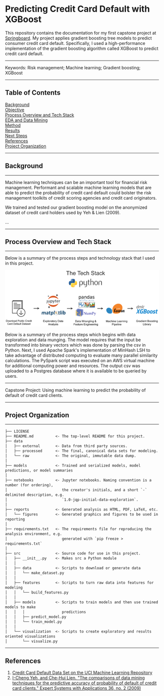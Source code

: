 Predicting Credit Card Default with XGBoost
==============================


This repository contains the documentation for my first capstone project at [Springboard](https://www.springboard.com/workshops/data-science-career-track).  My project applies gradient boosting tree models to predict consumer credit card default.   Specifically, I used a high-performance implementation of the gradient boosting algorithm called XGBoost to predict credit card default.  

------------

Keywords:  Risk management; Machine learning; Gradient boosting; XGBoost

------------


## Table of Contents

[Background](#background)  
[Objective](#objective)  
[Process Overview and Tech Stack](#process-overview-and-tech-stack)   
[EDA and Data Mining](#eda-and-data-mining)  
[Method](#method)   
[Results](#results)   
[Next Steps](#next-steps)  
[References](#references)  
[Project Organization](#project-organization)  


------------

## Background
------------

Machine learning techniques can be an important tool for financial risk management.  Performant and scalable machine learning models that are able to predict the probability of credit card default could bolster the risk management toolkits of credit scoring agencies and credit card originators.  




We trained and tested our gradient boosting model on the anonymized dataset of credit card holders used by Yeh & Lien (2009).  

...


------------

## Process Overview and Tech Stack
------------

Below is a summary of the process steps and technology stack that I used in this project.

![tech-stack](images/tech-stack.png)



Below is a summary of the process steps which begins with data exploration and data munging. The model requires that the input be transformed into binary vectors which was done by parsing the csv in Python. Next, I used Apache Spark's implementation of MinHash LSH to take advantage of distributed computing to evaluate many parallel similarity calculations. The PySpark script was executed on an AWS virtual machine for additional computing power and resources. The output csv was uploaded to a Postgres database where it is available to be queried by users.




------------


Capstone Project: Using machine learning to predict the probability of default of credit card clients.


------------

## Project Organization
------------

    ├── LICENSE
    ├── README.md          <- The top-level README for this project.
    ├── data
    │   ├── external       <- Data from third party sources.
    │   ├── processed      <- The final, canonical data sets for modeling.
    │   └── raw            <- The original, immutable data dump.
    │
    ├── models             <- Trained and serialized models, model predictions, or model summaries
    │
    ├── notebooks          <- Jupyter notebooks. Naming convention is a number (for ordering),
    │                         the creator's initials, and a short `-` delimited description, e.g.
    │                         `1.0-jqp-initial-data-exploration`.
    │
    ├── reports            <- Generated analysis as HTML, PDF, LaTeX, etc.
    │   └── figures        <- Generated graphics and figures to be used in reporting
    │
    ├── requirements.txt   <- The requirements file for reproducing the analysis environment, e.g.
    │                         generated with `pip freeze > requirements.txt`
    │
    ├── src                <- Source code for use in this project.
    │   ├── __init__.py    <- Makes src a Python module
    │   │
    │   ├── data           <- Scripts to download or generate data
    │   │   └── make_dataset.py
    │   │
    │   ├── features       <- Scripts to turn raw data into features for modeling
    │   │   └── build_features.py
    │   │
    │   ├── models         <- Scripts to train models and then use trained models to make
    │   │   │                 predictions
    │   │   ├── predict_model.py
    │   │   └── train_model.py
    │   │
    │   └── visualization  <- Scripts to create exploratory and results oriented visualizations
    │       └── visualize.py

------------

## References
1. [Credit Card Default Data Set on the UCI Machine Learning Repository](https://archive.ics.uci.edu/ml/datasets/default%20of%20credit%20card%20clients)
2. [I-Cheng Yeh, and Che-Hui Lien. "The comparisons of data mining techniques for the predictive accuracy of probability of default of credit card clients." Expert Systems with Applications 36, no. 2 (2009)](https://pdfs.semanticscholar.org/1cac/ac4f0ea9fdff3cd88c151c94115a9fddcf33.pdf)
